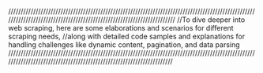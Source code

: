 //////////////////////////////////////////////////////////////////////////////////////////////////////////////////////////////////////////////////////////////////////
//To dive deeper into web scraping, here are some elaborations and scenarios for different scraping needs, 
//along with detailed code samples and explanations for handling challenges like dynamic content, pagination, and data parsing
/////////////////////////////////////////////////////////////////////////////////////////////////////////////////////////////////////////////////////////////////////
